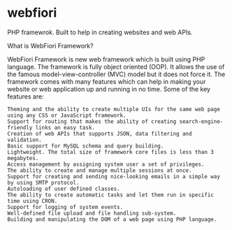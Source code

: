 # webfiori
PHP framewrok. Built to help in creating websites and web APIs. 

What is WebFiori Framework?

WebFiori Framework is new web framework which is built using PHP language. The framework is fully object oriented (OOP). It allows the use of the famous model-view-controller (MVC) model but it does not force it. The framework comes with many features which can help in making your website or web application up and running in no time. Some of the key features are:

    Theming and the ability to create multiple UIs for the same web page using any CSS or JavaScript framework.
    Support for routing that makes the ability of creating search-engine-friendly links an easy task.
    Creation of web APIs that supports JSON, data filtering and validation.
    Basic support for MySQL schema and query building.
    Lightweight. The total size of framework core files is less than 3 megabytes.
    Access management by assigning system user a set of privileges.
    The ability to create and manage multiple sessions at once.
    Support for creating and sending nice-looking emails in a simple way by using SMTP protocol.
    Autoloading of user defined classes.
    The ability to create automatic tasks and let them run in specific time using CRON.
    Support for logging of system events.
    Well-defined file upload and file handling sub-system.
    Building and manipulating the DOM of a web page using PHP language.

